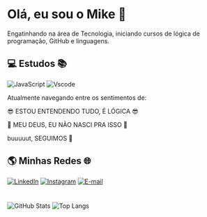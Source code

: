 # Olá, eu sou o Mike 🤙

Engatinhando na área de Tecnologia, iniciando cursos de lógica de programação, GitHub e linguagens.


## 💻 Estudos 📚

![JavaScript](https://img.shields.io/badge/JavaScript-F7DF1E?style=for-the-badge&logo=javascript&logoColor=black)
![Vscode](https://img.shields.io/badge/Vscode-007ACC?style=for-the-badge&logo=visual-studio-code&logoColor=white)


Atualmente navegando entre os sentimentos de:

😎	ESTOU ENTENDENDO TUDO, É LÓGICA 😎 

💩 MEU DEUS, EU NÃO NASCI PRA ISSO 💩

buuuuut, SEGUIMOS 🦾
## 🌎 Minhas Redes 🌐	
[![LinkedIn](https://img.shields.io/badge/LinkedIn-0077B5?style=for-the-badge&logo=linkedin&logoColor=white)](https://www.linkedin.com/in/mike-guilherme-18422b285/)
[![Instagram](https://img.shields.io/badge/-Instagram-%23E4405F?style=for-the-badge&logo=instagram&logoColor=white)](https://www.instagram.com/M13Guilherme/)
[![E-mail](https://img.shields.io/badge/-Email-000?style=for-the-badge&logo=microsoft-outlook&logoColor=007BFF)](mailto:mikebrow19@hotmail.com)

#
![GitHub Stats](https://github-readme-stats.vercel.app/api?username=M13Guilherme&theme=transparent&bg_color=000&border_color=30A3DC&show_icons=true&icon_color=30A3DC&title_color=E94D5F&text_color=FFF)
![Top Langs](https://github-readme-stats-git-masterrstaa-rickstaa.vercel.app/api/top-langs/?username=M13Guilherme&layout=compact&bg_color=000&border_color=30A3DC&title_color=E94D5F&text_color=FFF)
